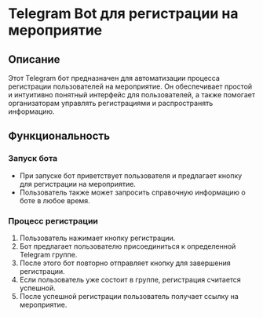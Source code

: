 # Telegram Bot для регистрации на мероприятие

## Описание

Этот Telegram бот предназначен для автоматизации процесса регистрации пользователей на мероприятие. Он обеспечивает простой и интуитивно понятный интерфейс для пользователей, а также помогает организаторам управлять регистрациями и распространять информацию.

## Функциональность

### Запуск бота
- При запуске бот приветствует пользователя и предлагает кнопку для регистрации на мероприятие.
- Пользователь также может запросить справочную информацию о боте в любое время.

### Процесс регистрации
1. Пользователь нажимает кнопку регистрации.
2. Бот предлагает пользователю присоединиться к определенной Telegram группе.
3. После этого бот повторно отправляет кнопку для завершения регистрации.
4. Если пользователь уже состоит в группе, регистрация считается успешной.
5. После успешной регистрации пользователь получает ссылку на мероприятие.
